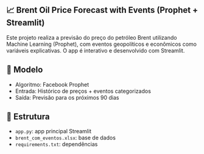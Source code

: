 ## 📈 Brent Oil Price Forecast with Events (Prophet + Streamlit)
Este projeto realiza a previsão do preço do petróleo Brent utilizando Machine Learning (Prophet), com eventos geopolíticos e econômicos como variáveis explicativas. O app é interativo e desenvolvido com Streamlit.

## 🧠 Modelo
*   Algoritmo: Facebook Prophet
*   Entrada: Histórico de preços + eventos categorizados
*   Saída: Previsão para os próximos 90 dias


## 📂 Estrutura
*   `app.py`: app principal Streamlit
*   `brent_com_eventos.xlsx`: base de dados
*   `requirements.txt`: dependências
